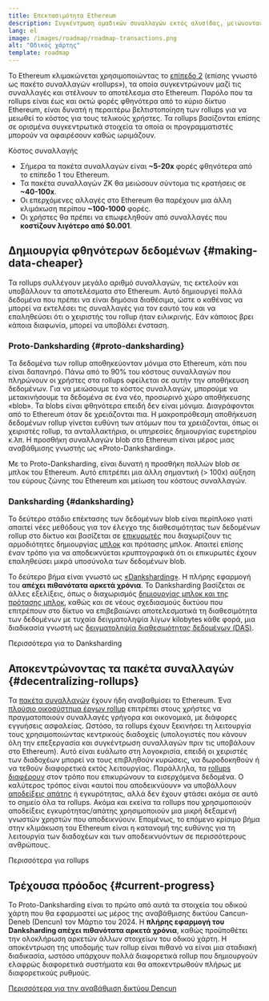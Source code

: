 ```yaml
---
title: Επεκτασιμότητα Ethereum
description: Συγκέντρωση ομαδικών συναλλαγών εκτός αλυσίδας, μειώνοντας το κόστος για τον χρήστη. Ωστόσο, ο τρόπος με τον οποίο τα πακέτα συναλλαγών χρησιμοποιούν δεδομένα επί του παρόντος είναι πολύ ακριβός, περιορίζοντας το πόσο φθηνές μπορεί να είναι οι συναλλαγές. Αυτό διορθώνεται με το Proto-Danksharding.
lang: el
image: /images/roadmap/roadmap-transactions.png
alt: "Οδικός χάρτης"
template: roadmap
---
```


Το Ethereum κλιμακώνεται χρησιμοποιώντας το [επίπεδο 2](/layer-2/#rollups) (επίσης γνωστό ως πακέτο συναλλαγών «rollups»), τα οποία συγκεντρώνουν μαζί τις συναλλαγές και στέλνουν το αποτέλεσμα στο Ethereum. Παρόλο που τα rollups είναι έως και οκτώ φορές φθηνότερα από το κύριο δίκτυο Ethereum, είναι δυνατή η περαιτέρω βελτιστοποίηση των rollups για να μειωθεί το κόστος για τους τελικούς χρήστες. Τα rollups βασίζονται επίσης σε ορισμένα συγκεντρωτικά στοιχεία τα οποία οι προγραμματιστές μπορούν να αφαιρέσουν καθώς ωριμάζουν.

<Alert variant="update" className="mb-8">
<AlertContent>
<AlertTitle className="mb-4">
  Κόστος συναλλαγής
</AlertTitle>
  <ul style={{ marginBottom: 0 }}>
    <li>Σήμερα τα πακέτα συναλλαγών είναι <strong>~5-20x</strong> φορές φθηνότερα από το επίπεδο 1 του Ethereum.</li>
    <li>Τα πακέτα συναλλαγών ZK θα μειώσουν σύντομα τις κρατήσεις σε <strong>~40-100x</strong>.</li>
    <li>Οι επερχόμενες αλλαγές στο Ethereum θα παρέχουν μια άλλη κλιμάκωση περίπου <strong>~100-1000</strong> φορές.</li>
    <li style={{ marginBottom: 0 }}>Οι χρήστες θα πρέπει να επωφεληθούν από συναλλαγές που <strong>κοστίζουν λιγότερο από $0.001</strong>.</li>
  </ul>
</AlertContent>
</Alert>

## Δημιουργία φθηνότερων δεδομένων {#making-data-cheaper}

Τα rollups συλλέγουν μεγάλο αριθμό συναλλαγών, τις εκτελούν και υποβάλλουν τα αποτελέσματα στο Ethereum. Αυτό δημιουργεί πολλά δεδομένα που πρέπει να είναι δημόσια διαθέσιμα, ώστε ο καθένας να μπορεί να εκτελέσει τις συναλλαγές για τον εαυτό του και να επαληθεύσει ότι ο χειριστής του rollup ήταν ειλικρινής. Εάν κάποιος βρει κάποια διαφωνία, μπορεί να υποβάλει ένσταση.

### Proto-Danksharding {#proto-danksharding}

Τα δεδομένα των rollup αποθηκεύονταν μόνιμα στο Ethereum, κάτι που είναι δαπανηρό. Πάνω από το 90% του κόστους συναλλαγών που πληρώνουν οι χρήστες στα rollups οφείλεται σε αυτήν την αποθήκευση δεδομένων. Για να μειώσουμε το κόστος συναλλαγών, μπορούμε να μετακινήσουμε τα δεδομένα σε ένα νέο, προσωρινό χώρο αποθήκευσης «blob». Τα blobs είναι φθηνότερα επειδή δεν είναι μόνιμα. Διαγράφονται από το Ethereum όταν δε χρειάζονται πια. Η μακροπρόθεσμη αποθήκευση δεδομένων rollup γίνεται ευθύνη των ατόμων που τα χρειάζονται, όπως οι χειριστές rollup, τα ανταλλακτήρια, οι υπηρεσίες δημιουργίας ευρετηρίου κ.λπ. Η προσθήκη συναλλαγών blob στο Ethereum είναι μέρος μιας αναβάθμισης γνωστής ως «Proto-Danksharding».

Με το Proto-Danksharding, είναι δυνατή η προσθήκη πολλών blob σε μπλοκ του Ethereum. Αυτό επιτρέπει μια άλλη σημαντική (> 100x) αύξηση του εύρους ζώνης του Ethereum και μείωση του κόστους συναλλαγών.

### Danksharding {#danksharding}

Το δεύτερο στάδιο επέκτασης των δεδομένων blob είναι περίπλοκο γιατί απαιτεί νέες μεθόδους για τον έλεγχο της διαθεσιμότητας των δεδομένων rollup στο δίκτυο και βασίζεται σε [επικυρωτές](/glossary/#validator) που διαχωρίζουν τις αρμοδιότητες δημιουργίας [μπλοκ](/glossary/#block) και πρότασης μπλοκ. Απαιτεί επίσης έναν τρόπο για να αποδεικνύεται κρυπτογραφικά ότι οι επικυρωτές έχουν επαληθεύσει μικρά υποσύνολα των δεδομένων blob.

Το δεύτερο βήμα είναι γνωστό ως [«Danksharding»](/roadmap/danksharding/). Η πλήρης εφαρμογή του **απέχει πιθανότατα αρκετά χρόνια**. Το Danksharding βασίζεται σε άλλες εξελίξεις, όπως ο διαχωρισμός [δημιουργίας μπλοκ και της πρότασης μπλοκ](/roadmap/pbs), καθώς και σε νέους σχεδιασμούς δικτύου που επιτρέπουν στο δίκτυο να επιβεβαιώνει αποτελεσματικά τη διαθεσιμότητα των δεδομένων με τυχαία δειγματοληψία λίγων kilobytes κάθε φορά, μια διαδικασία γνωστή ως [δειγματοληψία διαθεσιμότητας δεδομένων (DAS)](/developers/docs/data-availability).

<ButtonLink variant="outline-color" href="/roadmap/danksharding/">Περισσότερα για το Danksharding</ButtonLink>

## Αποκεντρώνοντας τα πακέτα συναλλαγών {#decentralizing-rollups}

Τα [πακέτα συναλλαγών](/layer-2) έχουν ήδη αναβαθμίσει το Ethereum. Ένα [πλούσιο οικοσύστημα έργων rollup](https://l2beat.com/scaling/tvl) επιτρέπει στους χρήστες να πραγματοποιούν συναλλαγές γρήγορα και οικονομικά, με διάφορες εγγυήσεις ασφαλείας. Ωστόσο, τα rollups έχουν ξεκινήσει τη λειτουργία τους χρησιμοποιώντας κεντρικούς διαδοχείς (υπολογιστές που κάνουν όλη την επεξεργασία και συγκέντρωση συναλλαγών πριν τις υποβάλουν στο Ethereum). Αυτό είναι ευάλωτο στη λογοκρισία, επειδή οι χειριστές των διαδοχέων μπορεί να τους επιβληθούν κυρώσεις, να δωροδοκηθούν ή να τεθούν διαφορετικά εκτός λειτουργίας. Παράλληλα, τα [rollups διαφέρουν](https://l2beat.com) στον τρόπο που επικυρώνουν τα εισερχόμενα δεδομένα. Ο καλύτερος τρόπος είναι «αυτοί που αποδεικνύουν» να υποβάλλουν [αποδείξεις απάτης](/glossary/#fraud-proof) ή εγκυρότητας, αλλά δεν έχουν φτάσει ακόμα σε αυτό το σημείο όλα τα rollups. Ακόμα και εκείνα τα rollups που χρησιμοποιούν αποδείξεις εγκυρότητας/απάτης χρησιμοποιούν μια μικρή δεξαμενή γνωστών χρηστών που αποδεικνύουν. Επομένως, το επόμενο κρίσιμο βήμα στην κλιμάκωση του Ethereum είναι η κατανομή της ευθύνης για τη λειτουργία των διαδοχέων και των αποδεικνυόντων σε περισσότερους ανθρώπους.

<ButtonLink variant="outline-color" href="/developers/docs/scaling/">Περισσότερα για rollups</ButtonLink>

## Τρέχουσα πρόοδος {#current-progress}

Το Proto-Danksharding είναι το πρώτο από αυτά τα στοιχεία του οδικού χάρτη που θα εφαρμοστεί ως μέρος της αναβάθμισης δικτύου Cancun-Deneb (Dencun) τον Μάρτιο του 2024. Η **πλήρης εφαρμογή του Danksharding απέχει πιθανότατα αρκετά χρόνια**, καθώς προϋποθέτει την ολοκλήρωση αρκετών άλλων στοιχείων του οδικού χάρτη. Η αποκέντρωση της υποδομής των rollup είναι πιθανό να είναι μια σταδιακή διαδικασία, ωστόσο υπάρχουν πολλά διαφορετικά rollup που δημιουργούν ελαφρώς διαφορετικά συστήματα και θα αποκεντρωθούν πλήρως με διαφορετικούς ρυθμούς.

[Περισσότερα για την αναβάθμιση δικτύου Dencun](/roadmap/dencun/)

<QuizWidget quizKey="scaling" />
